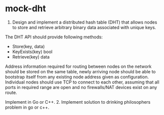 # mock-dht

1. Design and implement a distributed hash table (DHT) that allows nodes to store and retrieve arbitrary binary data associated with unique keys.

The DHT API should provide following methods:

- Store(key, data)
- KeyExists(key) bool
- Retrieve(key) data

Address information required for routing between nodes on the network should be stored on the same table, newly arriving node should be able to bootstrap itself from any existing node address given as configuration. Individual nodes should use TCP to connect to each other, assuming that all ports in required range are open and no firewalls/NAT devices exist on any route.

Implement in Go or C++.
2. Implement solution to drinking philosophers problem in go or c++.
